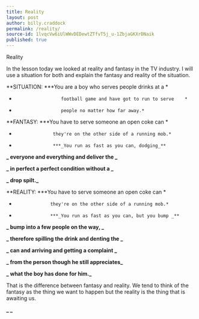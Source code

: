 ```yaml
---
title: Reality
layout: post
author: billy.craddock
permalink: /reality/
source-id: 1lvqcVw6iUlWWvDEDewtZTfvT5j_u-1ZbjaGKXrDNaik
published: true
---
```

Reality

In the lesson today we looked at reality and fantasy in the TV industry. I will use a situation for both and explain the fantasy and reality of the situation.

**SITUATION: ***You are a boy who serves people drinks at a *

*                      football game and have got to run to serve    *

*                      people no matter how far away.*

**FANTASY: ***You have to serve someone an open coke can  *

*                   they're on the other side of a running mob.*

*                   ***_You run as fast as you can, dodging_**

**_                   everyone and everything and deliver the _**

**_                   in perfect a perfect condition without a _**

**_                  drop spilt._**

**REALITY: ***You have to serve someone an open coke can  *

*                  they're on the other side of a running mob.*

*                  ***_You run as fast as you can, but you bump _**

**_                  bump into a few people on the way, _**

**_                  therefore spilling the drink and denting the _**

**_                 can and arriving and getting a complaint _**

**_                 from the person though he still appreciates_**

**_                 what the boy has done for him._**

That is the difference between fantasy and reality. We tend to think of the fantasy as the thing we want to happen but the reality is the thing that is awaiting us. 

**_                  _**

